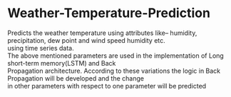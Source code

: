 # Weather-Temperature-Prediction

Predicts the weather temperature using attributes like– humidity, precipitation, dew point and wind speed humidity etc. <br />
using time series data.<br />
The above mentioned parameters are used in the implementation of Long short-term memory(LSTM) and Back <br />
Propagation architecture. According to these variations the logic in Back Propagation will be developed and the change <br />
in other parameters with respect to one parameter will be predicted <br />
